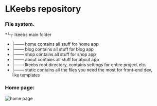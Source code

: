 LKeebs repository
=================

### File system.

*└┬ lkeebs         main folder
* ├―― home         contains all stuff for home app
* ├―― blog         contains all stuff for blog app
* ├―― shop         contains all stuff for shop app
* ├―― about        contains all stuff for about app
* ├―― lkeebs       root directory, contains settings for entire project etc.
* ├―― static       contains all the files you need the most for front-end dev, like templates

### Home page:
![home page](https://raw.githubusercontent.com/Toxicstic/l-keebs/main/haha.png)
